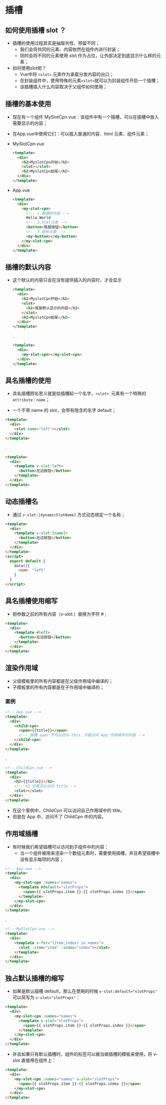 # 插槽

## 如何使用插槽 slot ？

* 插槽的使用过程其实是抽取共性、预留不同；
  * 我们会将共同的元素、内容依然在组件内进行封装；
  * 同时会将不同的元素使用 slot 作为占位，让外部决定到底显示什么样的元素；
* 如何使用slot呢？
  * Vue中将 `<slot>` 元素作为承载分发内容的出口；
  * 在封装组件中，使用特殊的元素`<slot>`就可以为封装组件开启一个插槽；
  * 该插槽插入什么内容取决于父组件如何使用；

## 插槽的基本使用

* 现在有一个组件 MySlotCpn.vue：该组件中有一个插槽，可以在插槽中放入需要显示的内容；
* 在App.vue中使用它们：可以插入普通的内容、html 元素、组件元素；

* MySlotCpn.vue

  ```html
  <template>
    <div>
      <h2>MyslotCpn开始</h2>
      <slot></slot>
      <h2>MyslotCpn结尾</h2>
    </div>
  </template>
  ```

* App.vue

  ```html
  <template>
    <div>
      <my-slot-cpn>
        <!-- 1.普通的内容 -->
        Hello World
        <!-- 2.html元素 -->
        <button>我是按钮</button>
        <!-- 3.组件元素 -->
        <my-button></my-button>
      </my-slot-cpn>
    </div>
  </template> 
  ```

## 插槽的默认内容

* 这个默认的内容只会在没有提供插入的内容时，才会显示

  ```html
  <template>
    <div>
      <h2>MyslotCpn开始</h2>
      <slot>
        <h2>我是默认显示的内容</h2>
      </slot>
      <h2>MyslotCpn结尾</h2>
    </div>
  </template>
  ```

  .

  ```html
  <template>
    <div>
      <my-slot-cpn></my-slot-cpn>
    </div>
  </template>
  ```

## 具名插槽的使用

* 具名插槽顾名思义就是给插槽起一个名字，`<slot> `元素有一个特殊的 `attribute：name`； 

* 一个不带 name 的 slot，会带有隐含的名字 default；

```html
<template>
  <div>
    <slot name="left"></slot>    
  </div>
</template>
```

.

```html
<template>
  <div>
    <template v-slot:left>
      <button>左边按钮</button>  
    </template>    
  </div>
</template>
```

## 动态插槽名

* 通过 `v-slot:[dynamicSlotName]` 方式动态绑定一个名称；

```html
<template>
  <div>
    <template v-slot:[name]>
      <button>左边按钮</button>  
    </template>    
  </div>
</template>
<script>
  export default {
    data(){
      name: "left"
    }
  }
</script>
```

## 具名插槽使用缩写

* 把参数之前的所有内容（v-slot:）替换为字符 # ;

```html
<template>
  <div>
    <template #left>
      <button>左边按钮</button>  
    </template>    
  </div>
</template>
```

## 渲染作用域

* 父级模板里的所有内容都是在父级作用域中编译的；
* 子模板里的所有内容都是在子作用域中编译的；

### 案例

```html
<!-- App.vue -->
<template>
  <div>
    <child-cpn>
      <span>{{title}}</span>
      <!-- 插槽 span 不可以访问 this，只能访问 App 作用域中的内容 -->
    </child-cpn>    
  </div>
</template>
```

.

```html
<!-- ChildCpn.vue -->
<template>
  <div>
    <h2>{{title}}</h2>
    <!-- h2 元素可以访问 title -->
    <slot></slot>
  </div>
</template>
```

* 在这个案例中，ChildCpn 可以访问自己作用域中的 title。
* 但是在 App 中，访问不了 ChildCpn 中的内容。

## 作用域插槽

* 有时候我们希望插槽可以访问到子组件中的内容：
  * 当一个组件被用来渲染一个数组元素时，需要使用插槽，并且希望插槽中没有显示每项的内容；

```html
<!-- App.vue -->
<template>
  <div>
    <my-slot-cpn :names="names">
      <template #default="slotProps">
        <span>{{ slotProps.item }}-{{ slotProps.index }}</span>
      </template>
    </my-slot-cpn>
  </div>
</template>
```

.

```html
<!-- MySlotCpn.vue -->
<template>
  <div>
    <template v-for="(item,index) in names">
      <slot :item="item" :index="index"></slot>
    </template>
  </div>
</template>
```

## 独占默认插槽的缩写

* 如果是默认插槽 default，那么在使用的时候 `v-slot:default="slotProps"` 可以简写为 `v-slot="slotProps"`：

```html
<template>
  <div>
    <my-slot-cpn :names="names">
      <template v-slot="slotProps">
        <span>{{ slotProps.item }}-{{ slotProps.index }}</span>
      </template>
    </my-slot-cpn>
  </div>
</template>
```

* 并且如果只有默认插槽时，组件的标签可以被当做插槽的模板来使用，将 v-slot 直接用在组件上：

```html
<template>
  <div>
    <my-slot-cpn :names="names" v-slot="slotProps">
      <span>{{ slotProps.item }}-{{ slotProps.index }}</span>
    </my-slot-cpn>
  </div>
</template>
```



































